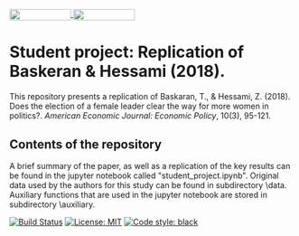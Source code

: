 
<a href="https://nbviewer.jupyter.org/github/HumanCapitalAnalysis/student-project-DaLueke/student_project.ipynb"
   target="_parent">
   <img align="center" 
  src="https://raw.githubusercontent.com/jupyter/design/master/logos/Badges/nbviewer_badge.png" 
      width="109" height="20"> 
</a> 
<a href="https://mybinder.org/v2/gh/HumanCapitalAnalysis/student-project-DaLueke/master?filepath=student_project.ipynb"
    target="_parent">
    <img align="center"
       src="https://mybinder.org/badge_logo.svg"
       width="109" height="20">
</a>

# Student project: Replication of Baskeran & Hessami (2018). 
This repository presents a replication of Baskaran, T., & Hessami, Z. (2018). Does the election of a female leader clear the way for more women in politics?. *American Economic Journal: Economic Policy*, 10(3), 95-121. 

## Contents of the repository
A brief summary of the paper, as well as a replication of the key results can be found in the jupyter notebook called "student_project.ipynb".
Original data used by the authors for this study can be found in subdirectory \data.
Auxiliary functions that are used in the jupyter notebook are stored in subdirectory \auxiliary.


[![Build Status](https://travis-ci.org/HumanCapitalAnalysis/student-project-DaLueke.svg?branch=master)](https://travis-ci.org/HumanCapitalAnalysis/student-project-DaLueke) [![License: MIT](https://img.shields.io/badge/License-MIT-blue.svg)](HumanCapitalAnalysis/student-project-template/blob/master/LICENSE)
[![Code style: black](https://img.shields.io/badge/code%20style-black-000000.svg)](https://github.com/ambv/black)